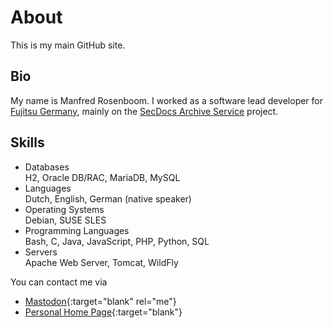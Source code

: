 # About
This is my main GitHub site.

## Bio
My name is Manfred Rosenboom. I worked as a software lead developer for 
[Fujitsu Germany](https://www.fujitsu.com/de/), mainly on the
[SecDocs Archive Service](https://www.fujitsu.com/de/products/computing/servers/mainframe/bs2000/ccp/) 
project.

## Skills

* Databases  
  H2, Oracle DB/RAC, MariaDB, MySQL
* Languages  
  Dutch, English, German (native speaker)
* Operating Systems  
  Debian, SUSE SLES
* Programming Languages  
  Bash, C, Java, JavaScript, PHP, Python, SQL
* Servers  
  Apache Web Server, Tomcat, WildFly

You can contact me via 

* [Mastodon]{:target="blank" rel="me"}
* [Personal Home Page]{:target="blank"}

[Mastodon]: https://muenchen.social/@maroph
[Personal Home Page]: https://manfred.rosenboom.name/


